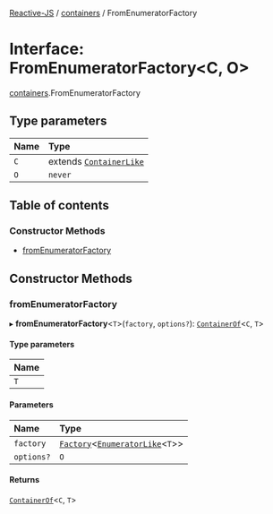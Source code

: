 [Reactive-JS](../README.md) / [containers](../modules/containers.md) / FromEnumeratorFactory

# Interface: FromEnumeratorFactory<C, O\>

[containers](../modules/containers.md).FromEnumeratorFactory

## Type parameters

| Name | Type |
| :------ | :------ |
| `C` | extends [`ContainerLike`](containers.ContainerLike.md) |
| `O` | `never` |

## Table of contents

### Constructor Methods

- [fromEnumeratorFactory](containers.FromEnumeratorFactory.md#fromenumeratorfactory)

## Constructor Methods

### fromEnumeratorFactory

▸ **fromEnumeratorFactory**<`T`\>(`factory`, `options?`): [`ContainerOf`](../modules/containers.md#containerof)<`C`, `T`\>

#### Type parameters

| Name |
| :------ |
| `T` |

#### Parameters

| Name | Type |
| :------ | :------ |
| `factory` | [`Factory`](../modules/functions.md#factory)<[`EnumeratorLike`](containers.EnumeratorLike.md)<`T`\>\> |
| `options?` | `O` |

#### Returns

[`ContainerOf`](../modules/containers.md#containerof)<`C`, `T`\>
